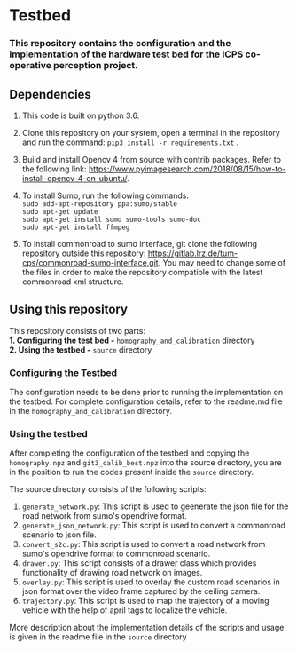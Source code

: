 # Testbed

### This repository contains the configuration and the implementation of the hardware test bed for the ICPS co-operative perception project.

## Dependencies

1. This code is built on python 3.6.

2. Clone this repository on your system, open a terminal in the repository and run the command: `pip3 install -r requirements.txt` .

3. Build and install Opencv 4 from source with contrib packages. Refer to the following link: https://www.pyimagesearch.com/2018/08/15/how-to-install-opencv-4-on-ubuntu/.

4. To install Sumo, run the following commands:   
`sudo add-apt-repository ppa:sumo/stable`   
`sudo apt-get update`   
`sudo apt-get install sumo sumo-tools sumo-doc`   
`sudo apt-get install ffmpeg`
  
5. To install commonroad to sumo interface, git clone the following repository outside this repository: https://gitlab.lrz.de/tum-cps/commonroad-sumo-interface.git. You may need to change some of the files in order to make the repository compatible with the latest commonroad xml structure. 


## Using this repository
This repository consists of two parts:  
__1. Configuring the test bed -__ `homography_and_calibration` directory   
__2. Using the testbed -__ `source` directory

### Configuring the Testbed
The configuration needs to be done prior to running the implementation on the testbed. For complete configuration details, refer to the readme.md file in the `homography_and_calibration` directory.

### Using the testbed
After completing the configuration of the testbed and copying the `homography.npz` and `git3_calib_best.npz` into the source directory, you are in the position to run the codes present inside the `source` directory.

The source directory consists of the following scripts:  
1. `generate_network.py`: This script is used to geenerate the json file for the road network from sumo's opendrive format.  
2. `generate_json_network.py`: This script is used to convert a commonroad scenario to json file.  
3. `convert_s2c.py`: This script is used to convert a road network from sumo's opendrive format to commonroad scenario.   
4. `drawer.py`: This script consists of a drawer class which provides functionality of drawing road network on images.  
5. `overlay.py`: This script is used to overlay the custom road scenarios in json format over the video frame captured by the ceiling camera.  
6. `trajectory.py`: This script is used to map the trajectory of a moving vehicle with the help of april tags to localize the vehicle. 

More description about the implementation details of the scripts and usage is given in the readme file in the `source` directory
